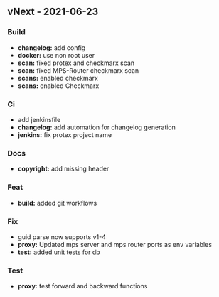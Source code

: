 <a name="v1.4.0"></a>
## vNext - 2021-06-23
### Build
- **changelog:** add config
- **docker:** use non root user
- **scan:** fixed protex and checkmarx scan
- **scan:** fixed MPS-Router checkmarx scan
- **scans:** enabled checkmarx
- **scans:** enabled Checkmarx

### Ci
- add jenkinsfile
- **changelog:** add automation for changelog generation
- **jenkins:** fix protex project name

### Docs
- **copyright:** add missing header

### Feat
- **build:** added git workflows

### Fix
- guid parse now supports v1-4
- **proxy:** Updated mps server and mps router ports as env variables
- **test:** added unit tests for db

### Test
- **proxy:** test forward and backward functions
